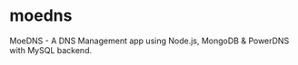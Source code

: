 moedns
======

MoeDNS - A DNS Management app using Node.js, MongoDB &amp; PowerDNS with MySQL backend.
